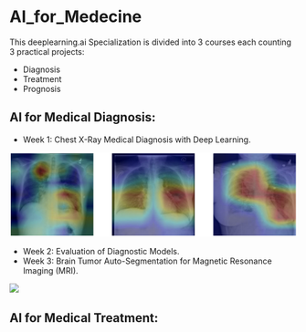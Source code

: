 # AI_for_Medecine


This deeplearning.ai Specialization is divided into 3 courses each counting 3 practical projects:
- Diagnosis
- Treatment
- Prognosis

## AI for Medical Diagnosis:

- Week 1: Chest X-Ray Medical Diagnosis with Deep Learning.

![](AI4M_Diagnosis/week_1/utf-8''xray-header-image.png)

- Week 2: Evaluation of Diagnostic Models.
- Week 3: Brain Tumor Auto-Segmentation for Magnetic Resonance Imaging (MRI).

![](AI4M_Diagnosis/week_3/utf-8''gif_out.gif)


## AI for Medical Treatment:
